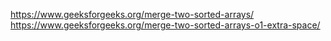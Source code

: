 https://www.geeksforgeeks.org/merge-two-sorted-arrays/
https://www.geeksforgeeks.org/merge-two-sorted-arrays-o1-extra-space/
